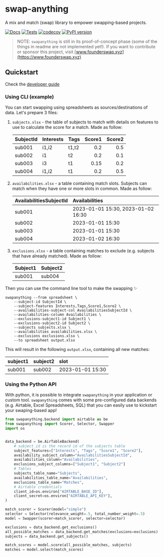 # swap-anything

A mix and match (swap) library to empower swapping-based projects.

[![Docs](https://github.com/founderswap/swap-anything/actions/workflows/build_docs.yaml/badge.svg)](https://founderswap.github.io/swap-anything/)
[![Tests](https://github.com/founderswap/swap-anything/actions/workflows/test.yaml/badge.svg)](https://github.com/founderswap/swap-anything/actions/workflows/test.yaml)
[![codecov](https://codecov.io/gh/founderswap/swap-anything/graph/badge.svg?token=QF6L5Y8EPM)](https://codecov.io/gh/founderswap/swap-anything)
[![PyPI version](https://badge.fury.io/py/swap-anything.svg)](https://badge.fury.io/py/swap-anything)

> NOTE: `swapanything` is still in its proof-of-concept phase (some
> of the things in readme are not implemented yet!). If you want to
> contribute or sponsor this project, visit
> [www.founderswap.xyz](https://www.founderswap.xyz)

## Quickstart

Check the [developer guide](./docs/about/developer-guide.md)

### Using CLI (example)

You can start swapping using spreadsheets as sources/destinations of data.
Let's prepare 3 files:

1. `subjects.xlsx` - the table of subjects to match with
   details on features to use to calculate the score for a match.
   Made as follow:

   | SubjectId | Interests | Tags  | Score1 | Score2 |
   | :-------- | :-------- | :---- | -----: | -----: |
   | sub001    | i1,i2     | t1,t2 |    0.2 |    0.5 |
   | sub002    | i1        | t2    |    0.2 |    0.1 |
   | sub003    | i3        | t1    |   0.15 |    0.2 |
   | sub004    | i1,i2     | t1    |    0.2 |    0.5 |

2. `availabilities.xlsx` - a table containing match slots.
   Subjects can match when they have one or more slots in common.
   Made as follow:

   | AvailabilitiesSubjectId | Availabilities                     |
   | :---------------------- | :--------------------------------- |
   | sub001                  | 2023-01-01 15:30, 2023-01-02 16:30 |
   | sub002                  | 2023-01-01 15:30                   |
   | sub003                  | 2023-01-01 15:30                   |
   | sub004                  | 2023-01-02 16:30                   |

3. `exclusions.xlsx` - a table containing matches to exclude
   (e.g. subjects that have already matched). Made as follow:

   | Subject1 | Subject2 |
   | :------- | :------- |
   | sub001   | sub004   |

Then you can use the command line tool to make the swapping ✨

```shell
swapanything --from spreadsheet \
    --subject-id SubjectId \
    --subject-features Interests,Tags,Score1,Score2 \
    --availabilities-subject-col AvailabilitiesSubjectId \
    --availabilities-column Availabilities \
    --exclusions-subject1-id Subject1 \
    --exclusions-subject2-id Subject2 \
    --subjects subjects.xlsx \
    --availabilities availabilities.xlsx \
    --exclusions exclusions.xlsx \
    --to spreadsheet output.xlsx
```

This will result in the following `output.xlsx`, containing all new matches:

| subject1 | subject2 | slot             |
| :------- | :------- | :--------------- |
| sub001   | sub002   | 2023-01-01 15:30 |

### Using the Python API

With python, it is possible to integrate `swapanything` in your application
or custom tool. `swapanything` comes with some pre-configured data backends
(e.g. Airtable, Excel Spreadsheets, SQL) that you can easily use to
kickstart your swaping-based app!

```python
from swapanything.backend import airtable as be
from swapanything import Scorer, Selector, Swapper
import os


data_backend = be.AirTableBackend(
    # subject_id is the record id of the subjects table
    subject_features=["Interests", "Tags", "Score1", "Score2"],
    availability_subject_column="AvailabilitiesSubjectId",
    availabilities_column="Availabilities",
    exclusions_subject_columns=["Subject1", "Subject2"]
    # Tables
    subjects_table_name="Subjects",
    availabilities_table_name="Availabilities",
    exclusions_table_name="Matches",
    # Airtable credentials
    client_id=os.environ["AIRTABLE_BASE_ID"],
    client_secret=os.environ["AIRTABLE_API_KEY"],
)

match_scorer = Scorer(model="simple")
selector = Selector(relevance_weight=.5, total_number_weight=.5)
model = Swapper(scorer=match_scorer, selector=selector)

exclusions = data_backend.get_exclusions()
all_possible_matches = data_backend.get_matches(exclusions=exclusions)
subjects = data_backend.get_subjects()

match_scores = model.score(all_possible_matches, subjects)
matches = model.select(match_scores)

```
